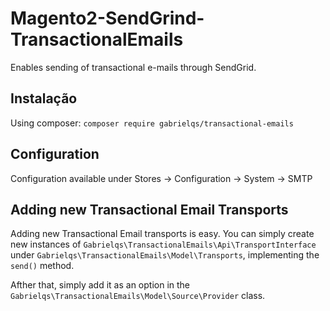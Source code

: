 # Magento2-SendGrind-TransactionalEmails
Enables sending of transactional e-mails through SendGrid.

## Instalação
Using composer: `composer require gabrielqs/transactional-emails`

## Configuration
Configuration available under Stores -> Configuration -> System -> SMTP

## Adding new Transactional Email Transports
Adding new Transactional Email transports is easy. You can simply create new instances of `Gabrielqs\TransactionalEmails\Api\TransportInterface` under `Gabrielqs\TransactionalEmails\Model\Transports`, implementing the `send()` method.

Afther that, simply add it as an option in the `Gabrielqs\TransactionalEmails\Model\Source\Provider` class.